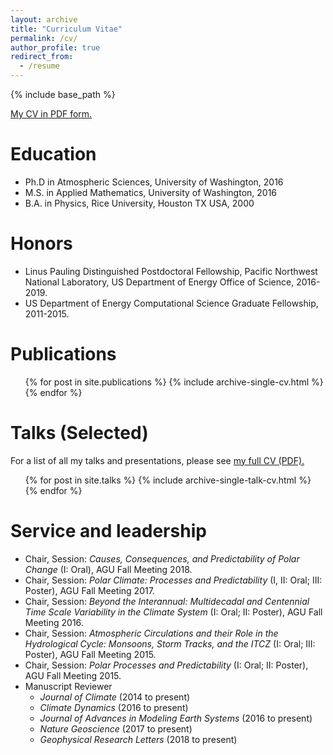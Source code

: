 ```yaml
---
layout: archive
title: "Curriculum Vitae"
permalink: /cv/
author_profile: true
redirect_from:
  - /resume
---
```


{% include base_path %}

[My CV in PDF form.](https://hansialice.github.io/files/Singh_CV_062019.pdf)

Education
======
* Ph.D in Atmospheric Sciences, University of Washington, 2016
* M.S. in Applied Mathematics, University of Washington, 2016
* B.A. in Physics, Rice University, Houston TX USA, 2000

Honors
======
* Linus Pauling Distinguished Postdoctoral Fellowship, Pacific Northwest National Laboratory, US Department of Energy Office of Science, 2016-2019.
* US Department of Energy Computational Science Graduate Fellowship, 2011-2015.

Publications
======
  <ul>{% for post in site.publications %}
    {% include archive-single-cv.html %}
  {% endfor %}</ul>
  
Talks (Selected)
======
For a list of all my talks and presentations, please see [my full CV (PDF).](https://hansialice.github.io/files/Singh_CV_062019.pdf)
  <ul>{% for post in site.talks %}
    {% include archive-single-talk-cv.html %}
  {% endfor %}</ul>
  
Service and leadership
======
* Chair, Session: <i>Causes, Consequences, and Predictability of Polar Change</i> (I: Oral), AGU Fall Meeting 2018.
* Chair, Session: <i>Polar Climate: Processes and Predictability</i> (I, II: Oral; III: Poster), AGU Fall Meeting 2017.
* Chair, Session: <i>Beyond the Interannual: Multidecadal and Centennial Time Scale Variability in the Climate System</i> (I: Oral; II: Poster), AGU Fall Meeting 2016.
* Chair, Session: <i>Atmospheric Circulations and their Role in the Hydrological Cycle: Monsoons, Storm Tracks, and the ITCZ</i> (I: Oral; III: Poster), AGU Fall Meeting 2015.
* Chair, Session: <i>Polar Processes and Predictability</i> (I: Oral; II: Poster), AGU Fall Meeting 2015.
* Manuscript Reviewer
  * <i>Journal of Climate</i> (2014 to present)
  * <i>Climate Dynamics</i> (2016 to present)
  * <i>Journal of Advances in Modeling Earth Systems</i> (2016 to present)
  * <i>Nature Geoscience</i> (2017 to present)
  * <i>Geophysical Research Letters</i> (2018 to present)
